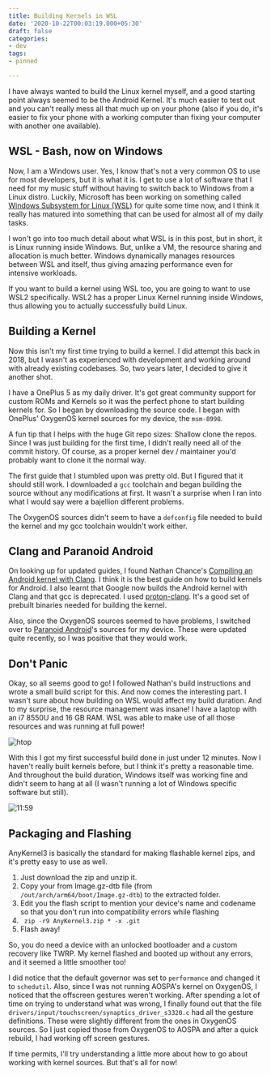 ```yaml
---
title: Building Kernels in WSL
date: '2020-10-22T00:03:19.000+05:30'
draft: false
categories:
- dev
tags:
- pinned

---
```


I have always wanted to build the Linux kernel myself, and a good starting point always seemed to be the Android Kernel. It's much easier to test out and you can't really mess all that much up on your phone (also if you do, it's easier to fix your phone with a working computer than fixing your computer with another one available).

## **WSL - Bash, now on Windows**

Now, I am a Windows user. Yes, I know that's not a very common OS to use for most developers, but it  is what it is. I get to use a lot of software that I need for my music stuff without having to switch back to Windows from a Linux distro. Luckily, Microsoft has been working on something called [Windows Subsystem for Linux (WSL)](https://docs.microsoft.com/en-us/windows/wsl/install-win10) for quite some time now, and I think it really has matured into something that can be used for almost all of my daily tasks.

I won't go into too much detail about what WSL is in this post, but in short, it is Linux running inside Windows. But, unlike a VM, the resource sharing and allocation is much better. Windows dynamically manages resources between WSL and itself, thus giving amazing performance even for intensive workloads.

If you want to build a kernel using WSL too, you are going to want to use WSL2 specifically. WSL2 has a proper Linux Kernel running inside Windows, thus allowing you to actually successfully build Linux.

## Building a Kernel

Now this isn't my first time trying to build a kernel. I did attempt this back in 2018, but I wasn't as experienced with development and working around with already existing codebases. So, two years later, I decided to give it another shot.

I have a OnePlus 5 as my daily driver. It's got great community support for custom ROMs and Kernels so it was the perfect phone to start building kernels for. So I began by downloading the source code. I began with OnePlus' OxygenOS kernel sources for my device, the ```msm-8998```. 

A fun tip that I helps with the huge Git repo sizes: Shallow clone the repos. Since I was just building for the first time, I didn't really need all of the commit history. Of course, as a proper kernel dev / maintainer you'd probably want to clone it the normal way.

The first guide that I stumbled upon was pretty old. But I figured that it should still work. I downloaded a ```gcc``` toolchain and began building the source without any modifications at first. It wasn't a surprise when I ran into what I would say were a bajellion different problems.

The OxygenOS sources didn't seem to have a ```defconfig``` file needed to build the kernel and my gcc toolchain wouldn't work either.

## Clang  and Paranoid Android

On looking up for updated guides, I found Nathan Chance's [Compiling an Android kernel with Clang](https://github.com/nathanchance/android-kernel-clang). I think it is the best guide on how to build kernels for Android. I also learnt that Google now builds the Android kernel with Clang and that gcc is deprecated. I used [proton-clang](https://github.com/kdrag0n/proton-clang.git). It's a good set of prebuilt binaries needed for building the kernel. 

Also, since the OxygenOS sources seemed to have problems, I switched over to [Paranoid Android](https://aospa.co)'s sources for my device. These were updated quite recently, so I was positive that they would work.

## Don't Panic 

Okay, so all seems good to go! I followed Nathan's build instructions and wrote a small build script for this. And now comes the interesting part. I wasn't sure about how building on WSL would affect my build duration. And to my surprise, the resource management was insane! I have a laptop with an i7 8550U and 16 GB RAM. WSL was able to make use of all those resources and was running at full power!

![htop](/building-kernels-in-wsl/htop.png)

With this I got my first successful build done in just under 12 minutes. Now I haven't really built kernels before, but I think it's pretty a reasonable time. And throughout the build duration, Windows itself was working fine and didn't seem to hang at all (I wasn't running a lot of Windows specific software but still).

![11:59](/building-kernels-in-wsl/aospa.png)

## Packaging and Flashing

AnyKernel3 is basically the standard for making flashable kernel zips, and it's pretty easy to use as well. 

1. Just download the zip and unzip it. 
2. Copy your from Image.gz-dtb file (from ``` /out/arch/arm64/boot/Image.gz-dtb```) to the extracted folder. 
3. Edit you the flash script to mention your device's name and codename so that you don't run into compatibility errors while flashing
4. ``` zip -r9 AnyKernel3.zip * -x .git```
5. Flash away!

So, you do need a device with an unlocked bootloader and a custom recovery like TWRP. My kernel flashed and booted up without any errors, and it seemed a little smoother too! 

I did notice that the default governor was set to ```performance``` and changed it to ```schedutil```. Also, since I was not running AOSPA's kernel on OxygenOS, I noticed that the offscreen gestures weren't working. After spending a lot of time on trying to understand what was wrong, I finally found out that the file ```drivers/input/touchscreen/synaptics_driver_s3320.c``` had all the gesture definitions. These were slightly different from the ones in OxygenOS sources. So I just copied those from OxygenOS to AOSPA and after a quick rebuild, I had working off screen gestures. 



If time permits, I'll try understanding a little more about how to go about working with kernel sources. But that's all for now!
